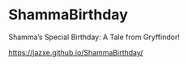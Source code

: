 # ShammaBirthday
Shamma’s Special Birthday: A Tale from Gryffindor!

https://jazxe.github.io/ShammaBirthday/
